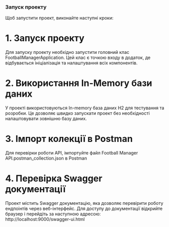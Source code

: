 ### Запуск проекту

Щоб запустити проект, виконайте наступні кроки:

# 1. Запуск проекту
   Для запуску проекту необхідно запустити головний клас FootballManagerApplication. Цей клас є точкою входу в додаток, де відбувається ініціалізація та налаштування всіх компонентів.

# 2. Використання In-Memory бази даних
   У проекті використовуються In-memory база даних H2 для тестування та розробки. Це дозволяє швидко запускати проект без необхідності налаштовувати зовнішню базу даних.

# 3. Імпорт колекції в Postman
   Для перевірки роботи API, імпортуйте файл Football Manager API.postman_collection.json в Postman
# 4. Перевірка Swagger документації
   Проект містить Swagger документацію, яка дозволяє перевірити роботу ендпоінтів через веб-інтерфейс. Для доступу до документації відкрийте браузер і перейдіть за наступною адресою:
   http://localhost:9000/swagger-ui.html

